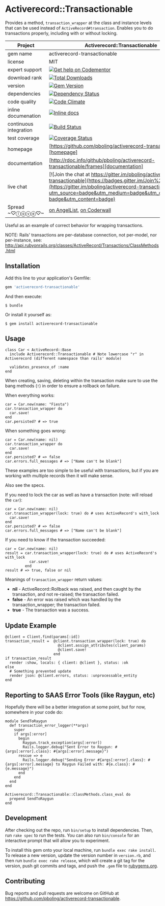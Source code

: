 # Activerecord::Transactionable

Provides a method, `transaction_wrapper` at the class and instance levels that can be used instead of `ActiveRecord#transaction`.  Enables you to do transactions properly, including with or without locking.

| Project                 | Activerecord::Transactionable    |
|------------------------ | ----------------- |
| gem name                |  activerecord-transactionable    |
| license                 |  MIT              |
| expert support          |  [![Get help on Codementor](https://cdn.codementor.io/badges/get_help_github.svg)](https://www.codementor.io/peterboling?utm_source=github&utm_medium=button&utm_term=peterboling&utm_campaign=github) |
| download rank               |  [![Total Downloads](https://img.shields.io/gem/rt/activerecord-transactionable.svg)](https://rubygems.org/gems/activerecord-transactionable) |
| version                 |  [![Gem Version](https://badge.fury.io/rb/activerecord-transactionable.png)](http://badge.fury.io/rb/activerecord-transactionable) |
| dependencies            |  [![Dependency Status](https://gemnasium.com/pboling/activerecord-transactionable.png)](https://gemnasium.com/pboling/activerecord-transactionable) |
| code quality            |  [![Code Climate](https://codeclimate.com/github/pboling/activerecord-transactionable.png)](https://codeclimate.com/github/pboling/activerecord-transactionable) |
| inline documenation     |  [![Inline docs](http://inch-ci.org/github/pboling/activerecord-transactionable.png)](http://inch-ci.org/github/pboling/activerecord-transactionable) |
| continuous integration  |  [![Build Status](https://secure.travis-ci.org/pboling/activerecord-transactionable.png?branch=master)](https://travis-ci.org/pboling/activerecord-transactionable) |
| test coverage           |  [![Coverage Status](https://coveralls.io/repos/github/pboling/activerecord-transactionable/badge.svg?branch=master)](https://coveralls.io/github/pboling/activerecord-transactionable?branch=master) |
| homepage                |  [https://github.com/pboling/activerecord-transactionable][homepage] |
| documentation           |  [http://rdoc.info/github/pboling/activerecord-transactionable/frames][documentation] |
| live chat               |  [![Join the chat at https://gitter.im/pboling/activerecord-transactionable](https://badges.gitter.im/Join%20Chat.svg)](https://gitter.im/pboling/activerecord-transactionable?utm_source=badge&utm_medium=badge&utm_campaign=pr-badge&utm_content=badge) |
| Spread ~♡ⓛⓞⓥⓔ♡~      |  [on AngelList](https://angel.co/peter-boling), [on Coderwall](http://coderwall.com/pboling) |

Useful as an example of correct behavior for wrapping transactions.

NOTE: Rails' transactions are per-database connection, not per-model, nor per-instance,
      see: http://api.rubyonrails.org/classes/ActiveRecord/Transactions/ClassMethods.html

## Installation

Add this line to your application's Gemfile:

```ruby
gem 'activerecord-transactionable'
```

And then execute:

    $ bundle

Or install it yourself as:

    $ gem install activerecord-transactionable

## Usage

```
class Car < ActiveRecord::Base
  include Activerecord::Transactionable # Note lowercase "r" in Activerecord (different namespace than rails' module)

  validates_presence_of :name
end
```

When creating, saving, deleting within the transaction make sure to use the bang methods (`!`) in order to ensure a rollback on failure.

When everything works:
```
car = Car.new(name: "Fiesta")
car.transaction_wrapper do
  car.save!
end
car.persisted? # => true
```

When something goes wrong:
```
car = Car.new(name: nil)
car.transaction_wrapper do
  car.save!
end
car.persisted? # => false
car.errors.full_messages # => ["Name can't be blank"]
```

These examples are too simple to be useful with transactions, but if you are working with multiple records then it will make sense.

Also see the specs.

If you need to lock the car as well as have a transaction (note: will reload the `car`):
```
car = Car.new(name: nil)
car.transaction_wrapper(lock: true) do # uses ActiveRecord's with_lock
  car.save!
end
car.persisted? # => false
car.errors.full_messages # => ["Name can't be blank"]
```

If you need to know if the transaction succeeded:
```
car = Car.new(name: nil)
result = car.transaction_wrapper(lock: true) do # uses ActiveRecord's with_lock
           car.save!
         end
result # => true, false or nil
```

Meanings of `transaction_wrapper` return values:

* **nil** - ActiveRecord::Rollback was raised, and then caught by the transaction, and not re-raised; the transaction failed.
* **false** - An error was raised which was handled by the transaction_wrapper; the transaction failed.
* **true** - The transaction was a success.

## Update Example

```
@client = Client.find(params[:id])
transaction_result =  @client.transaction_wrapper(lock: true) do
                        @client.assign_attributes(client_params)
                        @client.save!
                      end
if transaction_result
  render :show, locals: { client: @client }, status: :ok
else
  # Something prevented update
  render json: @client.errors, status: :unprocessable_entity
end
```

## Reporting to SAAS Error Tools (like Raygun, etc)

Hopefully there will be a better integration at some point, but for now, somewhere in your code do:

```
module SendToRaygun
  def transaction_error_logger(**args)
    super
    if args[:error]
      begin
        Raygun.track_exception(args[:error])
        Rails.logger.debug("Sent Error to Raygun: #{args[:error].class}: #{args[:error].message}")
      rescue => e
        Rails.logger.debug("Sending Error #{args[:error].class}: #{args[:error].message} to Raygun Failed with: #{e.class}: #{e.message}")
      end
    end
  end
end

Activerecord::Transactionable::ClassMethods.class_eval do
  prepend SendToRaygun
end
```

## Development

After checking out the repo, run `bin/setup` to install dependencies. Then, run `rake spec` to run the tests. You can also run `bin/console` for an interactive prompt that will allow you to experiment.

To install this gem onto your local machine, run `bundle exec rake install`. To release a new version, update the version number in `version.rb`, and then run `bundle exec rake release`, which will create a git tag for the version, push git commits and tags, and push the `.gem` file to [rubygems.org](https://rubygems.org).

## Contributing

Bug reports and pull requests are welcome on GitHub at https://github.com/pboling/activerecord-transactionable.

[semver]: http://semver.org/
[pvc]: http://docs.rubygems.org/read/chapter/16#page74
[railsbling]: http://www.railsbling.com
[peterboling]: http://www.peterboling.com
[documentation]: http://rdoc.info/github/pboling/activerecord-transactionable/frames
[homepage]: https://github.com/pboling/activerecord-transactionable
